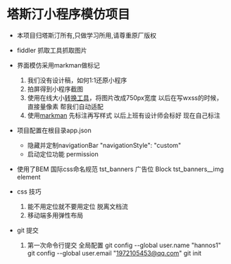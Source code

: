 # 塔斯汀小程序模仿项目

- 本项目归塔斯汀所有,只做学习所用,请尊重原厂版权

- fiddler 抓取工具抓取图片

- 界面模仿采用markman做标记
  1. 我们没有设计稿，如何1:1还原小程序
  2. 拍屏得到小程序截图
  3. 使用在线大小[转换工具](https://www.gaitubao.com/)，将图片改成750px宽度
    以后在写wxss的时候，直接量像素
    帮我们自动适配
  4. 使用[markman](http://www.getmarkman.com) 先标注再写样式
    以后上班有设计师会标好
    现在自己标注

- 项目配置在根目录app.json
  - 隐藏并定制navigationBar 
    "navigationStyle": "custom"
  - 启动定位功能 permission


- 使用了BEM 国际css命名规范
  tst_banners 广告位 Block
  tst_banners__img element

- css 技巧
  1. 能不用定位就不要用定位
    脱离文档流 
  2. 移动端多用弹性布局


- git 提交
  1. 第一次命令行提交
     全局配置 git config --global user.name "hannos1"
      git config --global user.email "1972105453@qq.com"
      git init